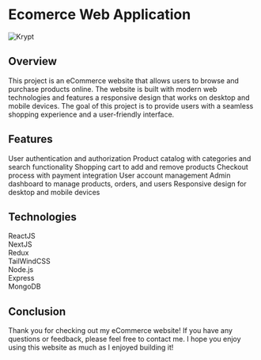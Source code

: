 # Ecomerce Web Application
![Krypt](https://user-images.githubusercontent.com/98631546/235292143-27a0cb41-ba91-4ebf-8752-4c972405f941.png)

## Overview
This project is an eCommerce website that allows users to browse and purchase products online. The website is built with modern web technologies and features a responsive design that works on desktop and mobile devices. The goal of this project is to provide users with a seamless shopping experience and a user-friendly interface.

## Features
User authentication and authorization Product catalog with categories and search functionality Shopping cart to add and remove products Checkout process with payment integration User account management Admin dashboard to manage products, orders, and users Responsive design for desktop and mobile devices

## Technologies
ReactJS<br>
NextJS<br>
Redux<br>
TailWindCSS<br>
Node.js<br>
Express<br>
MongoDB<br>

## Conclusion
Thank you for checking out my eCommerce website! If you have any questions or feedback, please feel free to contact me. I hope you enjoy using this website as much as I enjoyed building it!



